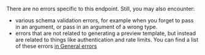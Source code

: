 There are no errors specific to this endpoint. Still, you may also encounter:

* various schema validation errors, for example when you forget to pass in an argument, or pass in an argument of a wrong type.
* errors that are not related to generating a preview template, but instead are related to things like authentication and rate limits. You can find a list of these errors [in General errors](#general-errors)